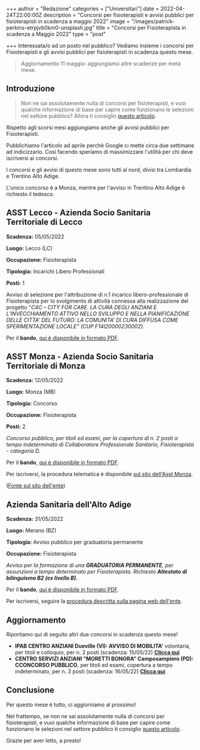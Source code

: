 +++
author = "Redazione"
categories = ["Universitari"]
date = 2022-04-24T22:00:00Z
description = "Concorsi per fisioterapisti e avvisi pubblici per fisioterapisti in scadenza a maggio 2022"
image = "/images/patrick-perkins-etrpjvb0km0-unsplash.jpg"
title = "Concorsi per Fisioterapista in scadenza a Maggio 2022"
type = "post"

+++
Interessata/o ad un posto nel pubblico? Vediamo insieme i concorsi per Fisioterapisti  e gli avvisi pubblici per fisioterapisti in scadenza questo mese.

> Aggiornamento 11 maggio: aggiungiamo altre scadenze per metà mese.

## Introduzione

> Non ne sai assolutamente nulla di concorsi per fisioterapisti, e vuoi qualche informazione di base per capire come funzionano le selezioni nel settore pubblico? Allora ti consiglio [questo articolo](https://fisioterapisti.org/lavorare-nel-pubblico-come-fisioterapisti-concetti-di-base/ "Lavorare nel pubblico come fisioterapista").

Rispetto agli scorsi mesi aggiungiamo anche gli avvisi pubblici per Fisioterapisti.

Pubblichiamo l'articolo ad aprile perchè Google ci mette circa due settimane ad indicizzarlo. Così facendo speriamo di massimizzare l'utilità per chi deve iscriversi ai concorsi.

I concorsi e gli avvisi di questo mese sono tutti al nord, divisi tra Lombardia e Trentino Alto Adige.

L'unico concorso è a Monza, mentre per l'avviso in Trentino Alto Adige è richiesto il tedesco.

## ASST Lecco - Azienda Socio Sanitaria Territoriale di Lecco

**Scadenza:** 05/05/2022

**Luogo:** Lecco (LC)

**Occupazione:** Fisioterapista

**Tipologia:** Incarichi Libero Professionali

**Posti:** 1

Avviso di selezione per l'attribuzione di n.1 incarico libero-professionale di Fisioterapista per lo svolgimento di attività connessa alla realizzazione del progetto "_C4C – CITY FOR CARE. LA CURA DEGLI ANZIANI E L’INVECCHIAMENTO ATTIVO NELLO SVILUPPO E NELLA PIANIFICAZIONE DELLE CITTA’ DEL FUTURO: LA COMUNITA’ DI CURA DIFFUSA COME SPERIMENTAZIONE LOCALE” (CUP F14I20000230002)._

Per il **bando**, [qui è disponibile in formato PDF](https://www.asst-lecco.it/wp-content/uploads/2022/04/Conc22_lp_fisioterapista_c4c.pdf "Bando avviso ASST Lecco Fisioterapisti").

## ASST Monza - Azienda Socio Sanitaria Territoriale di Monza

**Scadenza:** 12/05/2022

**Luogo:** Monza (MB)

**Tipologia:** Concorso

**Occupazione:** Fisioterapista

**Posti:** 2

_Concorso pubblico, per titoli ed esami, per la copertura di n. 2 posti a tempo indeterminato di Collaboratore Professionale Sanitario, Fisioterapista - categoria D._

Per il **bando**, [qui è disponibile in formato PDF](https://www.asst-monza.it/documents/492169/70933168/Bando+Concorso+Fisioterapista.pdf/0f98bb16-10f8-c1ce-9fa5-3e671a04f15f "Bando concorso ASST Monza Fisioterapisti").

Per iscriversi, la procedura telematica è disponibile [sul sito dell'Asst Monza](https://asst-monza.iscrizioneconcorsi.it "ASST Monza - Iscrizione Concorsi").

([Fonte sul sito dell'ente](https://www.asst-monza.it/contenuto-web/-/asset_publisher/MTuVH3eDHjDg/content/concorso-collaboratore-professionale-sanitario-fisioterapista "ASST Monza Concorso 2 Fisioterapisti"))

## Azienda Sanitaria dell'Alto Adige

**Scadenza:** 31/05/2022

**Luogo:** Merano (BZ)

**Tipologia:** Avviso pubblico per graduatoria permanente

**Occupazione:** Fisioterapista

_Avviso per la formazione di una **GRADUATORIA PERMANENTE**, per assunzioni a tempo determinato per Fisioterapista. Richiesto **Attestato di bilinguismo B2 (ex livello B).**_

Per il **bando**, [qui è disponibile in formato PDF](https://cdn2.onboard.org/uploads/job/file_1/971/PermanenteRangordnung_GraduatoriaPermanente.pdf?t=1650675708 "Bando Avviso Merano").

Per iscriversi, seguire la [procedura descritta sulla pagina web dell'ente](https://sabes.onboard.org/it/jobs/QgeybxmJ?from_career_page=true "Sabes - Fisioterapista - Graduatoria Permanente").

## Aggiornamento

Riportiamo qui di seguito altri due concorsi in scadenza questo mese!

* **IPAB CENTRO ANZIANI Dueville (VI): AVVISO DI MOBILITA’** volontaria, per titoli e colloquio, per n. 2 posti (scadenza: 15/05/22) [**Clicca qui**](https://one69.robyone.net/1691/Documents/View/75757557536D68356969303D)
* **CENTRO SERVIZI ANZIANI “MORETTI BONORA” Camposampiero (PD): CCONCORSO PUBBLICO**, per titoli ed esami, copertura a tempo indeterminato, per n. 3 posti (scadenza: 16/05/22) [**Clicca qui**](https://www.csabonora.it/concorsi-e-selezioni/78-bando-di-concorso-pubblico-per-titoli-ed-esami-per-la-copertura-di-n%25C2%25B0-3-posti-a-tempo-indeterminato)

## Conclusione

Per questo mese è tutto, ci aggiorniamo al prossimo!

Nel frattempo, se non ne sai assolutamente nulla di concorsi per fisioterapisti, e vuoi qualche informazione di base per capire come funzionano le selezioni nel settore pubblico ti consiglio [questo articolo](https://fisioterapisti.org/lavorare-nel-pubblico-come-fisioterapisti-concetti-di-base/ "Lavorare nel pubblico come fisioterapista").

Grazie per aver letto, a presto!